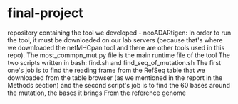 # final-project
repository containing the tool we developed - neoADARtigen:
In order to run the tool, it must be downloaded on our lab servers (because that's where we downloaded the netMHCpan tool and there are other tools used in this repo).
The most_commpn_mut.py file is the main runtime file of the tool
The two scripts written in bash: find.sh and find_seq_of_mutation.sh The first one's job is to find the reading frame from the RefSeq table that we downloaded from the table browser (as we mentioned in the report in the Methods section) and the second script's job is to find the 60 bases around the mutation, the bases it brings From the reference genome

